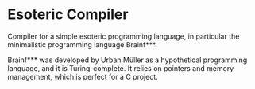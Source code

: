# Esoteric Compiler
Compiler for a simple esoteric programming language, in particular the minimalistic programming language Brainf***.

Brainf*** was developed by Urban Müller as a hypothetical programming language, and it is Turing-complete. It relies on pointers and memory management, which is perfect for a C project.
